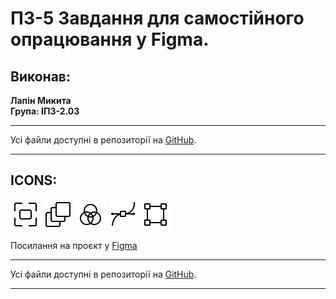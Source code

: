 # ПЗ-5 Завдання для самостійного опрацювання у Figma.

## Виконав:

**Лапін Микита**  
**Група: ІПЗ-2.03**

---

Усі файли доступні в репозиторії на [GitHub](https://github.com/ni-cookie/UXUIuniversity/tree/main).

---

## ICONS:

![FirstICON](<FirstICON.svg>)
![SecondICON](<SecondICON.svg>)
![ThirdICON](<ThirdICON.svg>)
![FourthICON](<FourthICON.svg>)
![FifthICON](<FifthICON.svg>)

Посилання на проєкт у [Figma](https://www.figma.com/design/UUNHbqXSKtUOFFRpvXa8AP/5-random-icons?node-id=0-1&t=3NU49yJNyAlmeOby-1)

---

Усі файли доступні в репозиторії на [GitHub](https://github.com/ni-cookie/UXUIuniversity/tree/main).

---
